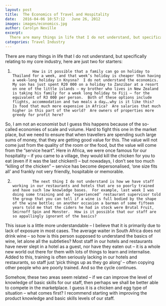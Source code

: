 ```yaml
---
layout: post
title:  The Economics of Travel and Hospitality
date:   2016-04-06 10:57:12   June 26, 2012
images: images/economics.jpg
author: Carolyn Neville
excerpt:
  There are many things in life that I do not understand, but specifically relating to my core industry, here are just two for starters...
categories: Travel Industry
---
```

There are many things in life that I do not understand, but specifically relating to my core industry, here are just two for starters:
 
1.              How is it possible that a family can go on holiday to Thailand for a week, and that week’s holiday is cheaper than having a week-long holiday in Knysna?  I do not understand the economics.  My son has just spent R20 000 on a holiday to Zanzibar at a resort on one of the little islands – my brother who lives in New Zealand is taking his family for a week long holiday to Fiji – for the equivalent of R3 000 per person.  Both of these options include flights, accommodation and two meals a day….why is it like this?  Is food that much more expensive in Africa?  Are salaries that much higher in this part of the world?  Are owners of properties more greedy for profit here?
 
So, I am not an economist but I guess this happens because of the so-called economies of scale and volume.  Hard to fight this one in the market place, but we need to ensure that when travellers are spending such large sums of money, that they are getting good value for this.  The value will not come just from the quality of the room or the food, but the value will come from the “service heart”.  Here in Africa, we were once famous for our hospitality – if you came to a village, they would kill the chicken for you to eat (even if it was the last chicken!) – but nowadays, I don’t see too much “killing of the chicken” – service has become depersonalised, ‘one size fits all’ and frankly not very friendly, hospitable or memorable.
 
2.              The next thing I do not understand is how we have staff working in our restaurants and hotels that are so poorly trained and have such low knowledge bases.  For example, last week I was doing some training and an ‘experienced’ restaurant supervisor told the group that you can tell if a wine is full bodied by the shape of the wine bottle; on another occasion a barman of some fifteen years told me that the ciders he had in stock were Brutal Fruit, Smirnoff Spin and Monster.  How is it possible that our staff are so appallingly ignorant of the basics?
 
This issue is a little more understandable – I believe that it is primarily due to lack of exposure in most cases.  The average waiter in South Africa does not drink wine – so how is this person supposed to understand the basics of wine, let alone all the subtleties?  Most staff in our hotels and restaurants have never slept in a hotel as a guest, nor have they eaten out – it is a whole new world out there for them with lots of things to learn and internalise.  Added to this, training is often seriously lacking in our hotels and restaurants, so staff just ‘pick things up as they go along’ – often copying other people who are poorly trained.  And so the cycle continues. 
 
Somehow, these two areas seem related – if we can improve the level of knowledge of basic skills for our staff, then perhaps we shall be better able to compete in the marketplace.  I guess it is a chicken and egg type of situation – what comes first?   I recommend starting with improving the product knowledge and basic skills levels of our staff.

